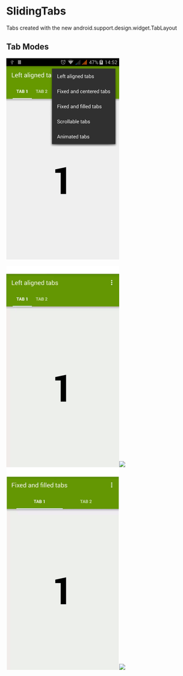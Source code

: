 # SlidingTabs

Tabs created with the new android.support.design.widget.TabLayout


## Tab Modes

<img src="screenshots/modes.png" width="300">

<img src="screenshots/left_aligned.gif" width="300"><img src="screenshots/centered.gif" width="300">
<img src="screenshots/filled.gif" width="300"><img src="screenshots/scrollable.gif" width="300">





